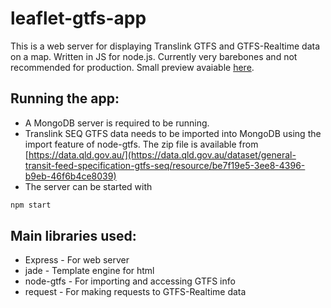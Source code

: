 # leaflet-gtfs-app

This is a web server for displaying Translink GTFS and GTFS-Realtime data on a map. Written in JS for node.js. Currently very barebones and not recommended for production. Small preview avaiable [here](https://webmshare.com/WWwAn).

## Running the app:
* A MongoDB server is required to be running. 
* Translink SEQ GTFS data needs to be imported into MongoDB using the import feature of node-gtfs. The zip file is available from [https://data.qld.gov.au/](https://data.qld.gov.au/dataset/general-transit-feed-specification-gtfs-seq/resource/be7f19e5-3ee8-4396-b9eb-46f6b4ce8039)
* The server can be started with 
```bash
npm start
```

## Main libraries used:
* Express - For web server
* jade - Template engine for html
* node-gtfs - For importing and accessing GTFS info
* request - For making requests to GTFS-Realtime data
